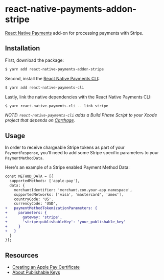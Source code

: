 # react-native-payments-addon-stripe
<a href="https://github.com/naoufal/react-native-payments">React Native Payments</a> add-on for processing payments with Stripe.

## Installation
First, download the package:

```bash
$ yarn add react-native-payments-addon-stripe
```

Second, install the [React Native Payments CLI](https://www.npmjs.com/package/react-native-payments-cli):
```bash
$ yarn add react-native-payments-cli
```

Lastly, link the native dependencies with the React Native Payments CLI:
```bash
$ yarn react-native-payments-cli -- link stripe
```

_NOTE: `react-native-payments-cli` adds a Build Phase Script to your Xcode project that depends on <a href="https://github.com/Carthage/Carthage">Carthage</a>._

## Usage
In order to receive chargeable Stripe tokens as part of your `PaymentResponse`, you'll need to add some Stripe specific parameters to your `PaymentMethodData`.

Here's an example of a Stripe enabled Payment Method Data:

```diff
const METHOD_DATA = [{
  supportedMethods: ['apple-pay'],
  data: {
    merchantIdentifier: 'merchant.com.your-app.namespace',
    supportedNetworks: ['visa', 'mastercard', 'amex'],
    countryCode: 'US',
    currencyCode: 'USD',
+   paymentMethodTokenizationParameters: {
+     parameters: {
+       gateway: 'stripe',
+       'stripe:publishableKey': 'your_publishable_key'
+     }
+   }
  }
}];
```

## Resources
- [Creating an Apple Pay Certificate](https://stripe.com/docs/apple-pay/apps#csr)
- [About Publishable Keys](https://stripe.com/docs/dashboard#api-keys)